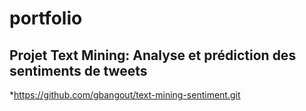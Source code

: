 # portfolio

## Projet Text Mining: Analyse et prédiction des sentiments de tweets
*https://github.com/gbangout/text-mining-sentiment.git
